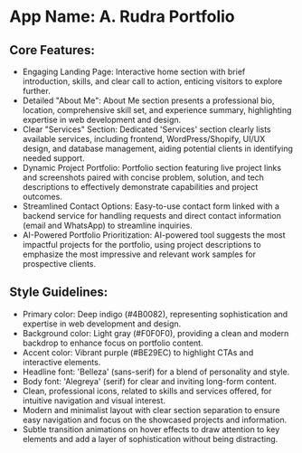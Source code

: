 # **App Name**: A. Rudra Portfolio

## Core Features:

- Engaging Landing Page: Interactive home section with brief introduction, skills, and clear call to action, enticing visitors to explore further.
- Detailed "About Me": About Me section presents a professional bio, location, comprehensive skill set, and experience summary, highlighting expertise in web development and design.
- Clear "Services" Section: Dedicated 'Services' section clearly lists available services, including frontend, WordPress/Shopify, UI/UX design, and database management, aiding potential clients in identifying needed support.
- Dynamic Project Portfolio: Portfolio section featuring live project links and screenshots paired with concise problem, solution, and tech descriptions to effectively demonstrate capabilities and project outcomes.
- Streamlined Contact Options: Easy-to-use contact form linked with a backend service for handling requests and direct contact information (email and WhatsApp) to streamline inquiries.
- AI-Powered Portfolio Prioritization: AI-powered tool suggests the most impactful projects for the portfolio, using project descriptions to emphasize the most impressive and relevant work samples for prospective clients.

## Style Guidelines:

- Primary color: Deep indigo (#4B0082), representing sophistication and expertise in web development and design.
- Background color: Light gray (#F0F0F0), providing a clean and modern backdrop to enhance focus on portfolio content.
- Accent color: Vibrant purple (#BE29EC) to highlight CTAs and interactive elements.
- Headline font: 'Belleza' (sans-serif) for a blend of personality and style.
- Body font: 'Alegreya' (serif) for clear and inviting long-form content.
- Clean, professional icons, related to skills and services offered, for intuitive navigation and visual interest.
- Modern and minimalist layout with clear section separation to ensure easy navigation and focus on the showcased projects and information.
- Subtle transition animations on hover effects to draw attention to key elements and add a layer of sophistication without being distracting.